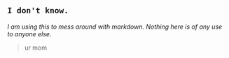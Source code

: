 `I don't know.`
---------------
*I am using this to mess around with markdown. Nothing here is of any use to anyone else.*
>ur mom

